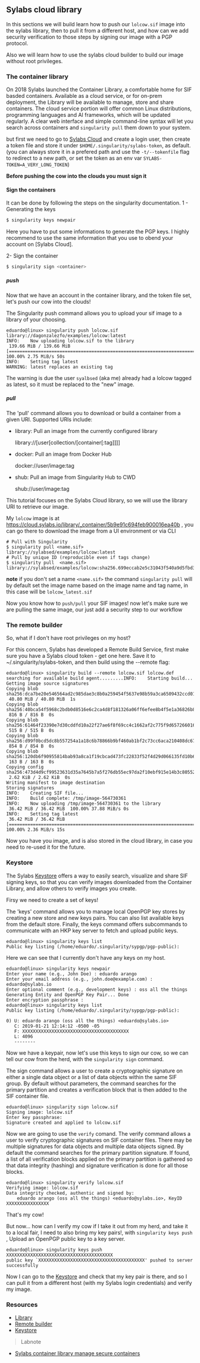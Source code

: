 ## Sylabs cloud library

In this sections we will build learn how to push our `lolcow.sif` image into the sylabs library, then to pull it from a different host, and how can we add security verification to those steps by signing our image with a PGP protocol.

Also we will learn how to use the sylabs cloud builder to build our image without root privileges.

### The container library

On 2018 Sylabs launched the Container Library, a comfortable home for SIF basded containers. Available as a cloud service, or for on-prem deployment, the Library will be available to manage, store and share containers. The cloud service portion will offer common Linux distributions, programming languages and AI frameworks, which will be updated regularly. A clear web interface and simple command-line syntax will let you search across containers and `singularity pull` them down to your system.

but first we need to go to [Sylabs Cloud](https://cloud.sylabs.io/library) and create a login user, then create a token file and store it under `$HOME/.singularity/sylabs-token`, as default. (you can always store it in a prefered path and use the `-t/--tokenfile` flag to redirect to a new path, or set the token as an env var `SYLABS-TOKEN=A_VERY_LONG_TOKEN`)

**Before pushing the cow into the clouds you must sign it**

#### Sign the containers
It can be done by following the steps on the singularity documentation.
1 - Generating the keys
```bash
$ singularity keys newpair
```
Here you have to put some informations to generate the PGP keys. I highly recommend to use the same information that you use 
to obend your account on [Sylabs Cloud].

2- Sign the container
```bash
$ singularity sign <container> 
```

##### push

Now that we have an account in the container library, and the token file set, let's push our cow into the clouds!

The Singularity push command allows you to upload your sif image to a library of your choosing.

```
eduardo@linux> singularity push lolcow.sif library://dagonzalezfo/examples/lolcow:latest
INFO:    Now uploading lolcow.sif to the library
 139.66 MiB / 139.66 MiB [=================================================================================================================================================================] 100.00% 2.75 MiB/s 50s
INFO:    Setting tag latest
WARNING: latest replaces an existing tag
```

The warning is due the user `syalbsed` (aka me) already had a lolcow tagged as latest, so it must be replaced to the "new" image.

##### pull

The 'pull' command allows you to download or build a container from a given URI.  Supported URIs include:

 - library: Pull an image from the currently configured library

      library://[user[collection/[container[:tag]]]]

 - docker: Pull an image from Docker Hub

      docker://user/image:tag

 - shub: Pull an image from Singularity Hub to CWD

      shub://user/image:tag

This tutorial focuses on the Sylabs Cloud library, so we will use the library URI to retrieve our image.

My `lolcow` image is at https://cloud.sylabs.io/library/_container/5b9e91c694feb900016ea40b , you can go there to download the image from a UI environment or via CLI
```
# Pull with Singularity
$ singularity pull <name.sif> library://sylabsed/examples/lolcow:latest
# Pull by unique ID (reproducible even if tags change)
$ singularity pull  <name.sif> library://sylabsed/examples/lolcow:sha256.699eccab2e5c31043f540a9d5fbd3c8dc105e7355bbb7b855697aa223f5b71d0
```
**note** if you don't set a name `<name.sif>` the command `singularity pull` will by default set the image name based on the image name and tag name, in this case will be `lolcow_latest.sif`

Now you know how to `push/pull` your SIF images! now let's make sure we are pulling the same image, our just add a security step to our workflow

### The remote builder

So, what if I don't have root privileges on my host?

For this concern, Sylabs has developed a Remote Build Service, first make sure you have a Sylabs cloud token - get one here. Save it to ~/.singularity/sylabs-token, and then build using the --remote flag:

```
eduardo@linux> singularity build --remote lolcow.sif lolcow.def
searching for available build agent.........INFO:    Starting build...
Getting image source signatures
Copying blob sha256:dca7be20e546564ad2c985dae3c8b0a259454f5637e98b59a3ca6509432ccd01
 40.80 MiB / 40.80 MiB  1s
Copying blob sha256:40bca54f5968c2bdb0d8516e6c2ca4d8f181326a06ff6efee8b4f5e1a36826b8
 816 B / 816 B  0s
Copying blob sha256:61464f23390e7d30cddfd10a22f27ae6f8f69cc4c1662af2c775f9d657266016
 515 B / 515 B  0s
Copying blob sha256:d99f0bcd5dc8b557254a1a18c6b78866b9bf460ab1bf2c73cc6aca210408dc67
 854 B / 854 B  0s
Copying blob sha256:120db6f90955814bab93a8ca1f19cbcad473fc22833f52f4d29d066135fd10b6
 163 B / 163 B  0s
Copying config sha256:473d4d9cf99523631d35a7645b7a5f276db55ec97da2f10ebf915e14b3c80552
 2.62 KiB / 2.62 KiB  0s
Writing manifest to image destination
Storing signatures
INFO:    Creating SIF file...
INFO:    Build complete: /tmp/image-564730361
INFO:    Now uploading /tmp/image-564730361 to the library
 36.42 MiB / 36.42 MiB  100.00% 37.88 MiB/s 0s
INFO:    Setting tag latest
 36.42 MiB / 36.42 MiB [===================================================================================================================================================================] 100.00% 2.36 MiB/s 15s
```

Now you have you image, and is also stored in the cloud library, in case you need to re-used it for the future.

### Keystore

The Sylabs [Keystore](https://cloud.sylabs.io/keystore) offers a way to easily search, visualize and share SIF signing keys, so that you can verify images downloaded from the Container Library, and allow others to verify images you create.

Firsy we need to create a set of keys!

The 'keys' command  allows you to manage local OpenPGP key stores by creating a new store and new keys pairs. You can also list available keys from the default store. Finally, the keys command offers subcommands to communicate with an HKP key server to fetch and upload public keys.

```
eduardo@linux> singularity keys list
Public key listing (/home/eduardo/.singularity/sypgp/pgp-public):

```

Here we can see that I currently don't have any keys on my host.

```
eduardo@linux> singularity keys newpair
Enter your name (e.g., John Doe) : eduardo arango
Enter your email address (e.g., john.doe@example.com) : eduardo@sylabs.io
Enter optional comment (e.g., development keys) : oss all the things
Generating Entity and OpenPGP Key Pair... Done
Enter encryption passphrase :
eduardo@linux> singularity keys list
Public key listing (/home/eduardo/.singularity/sypgp/pgp-public):

0) U: eduardo arango (oss all the things) <eduardo@sylabs.io>
   C: 2019-01-21 12:14:12 -0500 -05
   F: XXXXXXXXXXXXXXXXXXXXXXXXXXXXXXXXXXXXXXXX
   L: 4096
   --------
```

Now we have a keypair, now let's use this keys to sign our cow, so we can tell our cow from the herd, with the `singularity sign` command.

The sign command allows a user to create a cryptographic signature on either a single data object or a list of data objects within the same SIF group. By default without parameters, the command searches for the primary partition and creates a verification block that is then added to the SIF container file.

```
eduardo@linux> singularity sign lolcow.sif
Signing image: lolcow.sif
Enter key passphrase:
Signature created and applied to lolcow.sif
```

Now we are going to use the `verify` comand. The verify command allows a user to verify cryptographic signatures on SIF container files. There may be multiple signatures for data objects and multiple data objects signed. By default the command searches for the primary partition signature. If found, a list of all verification blocks applied on the primary partition is gathered so that data integrity (hashing) and signature verification is done for all those blocks.

```
eduardo@linux> singularity verify lolcow.sif
Verifying image: lolcow.sif
Data integrity checked, authentic and signed by:
	eduardo arango (oss all the things) <eduardo@sylabs.io>, KeyID XXXXXXXXXXXXXXXX
```

That's my cow!

But now... how can I verify my cow if I take it out from my herd, and take it to a local fair, I need to also bring my key pairs!, with `singularity keys push` , Upload an OpenPGP public key to a key server.

```
eduardo@linux> singularity keys push XXXXXXXXXXXXXXXXXXXXXXXXXXXXXXXXXXXXXXXX
public key `XXXXXXXXXXXXXXXXXXXXXXXXXXXXXXXXXXXXXXXX' pushed to server successfully
```

Now I can go to the [Keystore](https://cloud.sylabs.io/keystore) and check that my key pair is there, and so I can pull it from a different host (with my Sylabs login credentials) and verify my image.


### Resources
 - [Library](https://cloud.sylabs.io/library)
 - [Remote builder](https://cloud.sylabs.io/builder)
 - [Keystore](https://cloud.sylabs.io/keystore)

 > Labnote
 - [Sylabs container library manage secure containers](https://www.sylabs.io/2018/05/sylabs-container-library-manage-secure-containers/)
